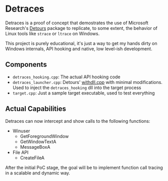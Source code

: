 # Detraces
Detraces is a proof of concept that demostrates the use of Microsoft Research's [Detours](https://github.com/microsoft/Detours) package to replicate, to some extent, the behavior of Linux tools like `strace` or `ltrace` on Windows.

This project is purely educational, it's just a way to get my hands dirty on Windows internals, API hooking and native, low level-ish development.

## Components
- `detraces_hooking.cpp`: The actual API hooking code
- `detraces_launcher.cpp`: Detours' [withdll.cpp](https://github.com/microsoft/Detours/blob/main/samples/withdll/withdll.cpp) with minimal modifications. Used to inject the `detraces_hooking` dll into the target process 
- `target.cpp`: Just a sample target executable, used to test everything

## Actual Capabilities
Detraces can now intercept and show calls to the following functions:
- Winuser
    - GetForegroundWindow
    - GetWindowTextA
    - MessageBoxA
- File API
    - CreateFileA

After the initial PoC stage, the goal will be to implement function call tracing in a scalable and dynamic way.